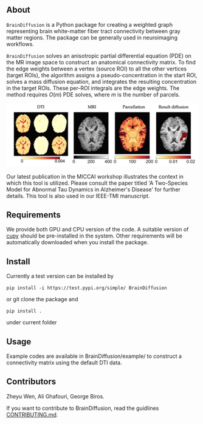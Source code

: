 ## About
`BrainDiffusion` is a Python package for creating a weighted graph representing brain white-matter fiber tract connectivity between gray matter regions. The package can be generally used in neuroimaging workflows.

`BrainDiffusion` solves an anisotropic partial differential equation (PDE) on the MR image space to construct an anatomical connectivity matrix. To find the edge weights between a  vertex (source ROI) to all the other vertices (target ROIs), the algorithm assigns a pseudo-concentration in the start ROI, solves a mass diffusion equation, and integrates the resulting concentration in the target ROIs. These per-ROI integrals are the edge weights. The method requires $O(m)$ PDE solves, where $m$ is the number of parcels.

<p align="center">
<img src="paper/paper_img.jpeg" alt="BrainDiffusion"  width="800"/>
</p>

Our latest publication in the MICCAI workshop illustrates the context in which this tool is utilized. Please consult the paper titled 'A Two-Species Model for Abnormal Tau Dynamics in Alzheimer's Disease' for further details. This tool is also used in our IEEE-TMI manuscript.

## Requirements

We provide both GPU and CPU version of the code.
A suitable version of [cupy](https://docs.cupy.dev/en/stable/install.html) should be pre-installed in the system. 
Other requirements will be automatically downloaded when you install the package.

## Install

Currently a test version can be installed by 
```
pip install -i https://test.pypi.org/simple/ BrainDiffusion
``` 
or git clone the package and 
```
pip install .
```
under current folder

## Usage

Example codes are available in BrainDiffusion/example/ to construct a connectivity matrix using the default DTI data.

## Contributors

Zheyu Wen, Ali Ghafouri, George Biros. 

If you want to contribute to BrainDiffusion, read the guidlines [CONTRIBUTING.md](CONTRIBUTING.md).





